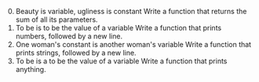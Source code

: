 0. Beauty is variable, ugliness is constant
Write a function that returns the sum of all its parameters.
1. To be is to be the value of a variable
Write a function that prints numbers, followed by a new line.
2. One woman's constant is another woman's variable
Write a function that prints strings, followed by a new line.
3. To be is a to be the value of a variable
Write a function that prints anything.


